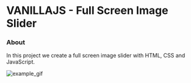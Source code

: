 # VANILLAJS - Full Screen Image Slider

### About

In this project we create a full screen image slider with HTML, CSS and JavaScript.

![example_gif](./example.gif)
